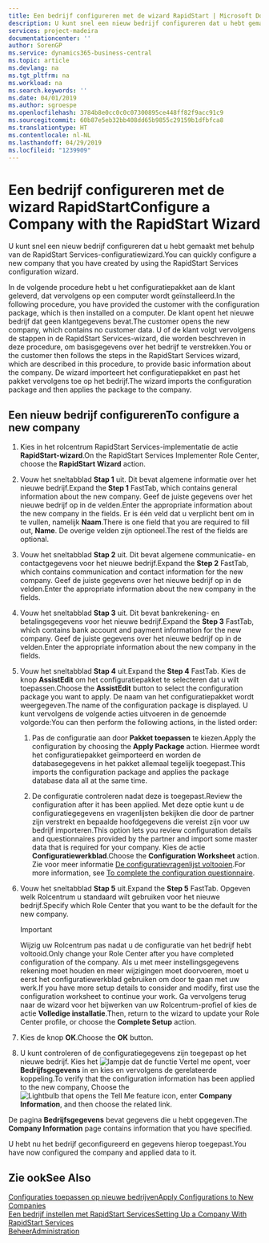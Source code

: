 ```yaml
---
title: Een bedrijf configureren met de wizard RapidStart | Microsoft Docs
description: U kunt snel een nieuw bedrijf configureren dat u hebt gemaakt met behulp van de RapidStart Services-configuratiewizard.
services: project-madeira
documentationcenter: ''
author: SorenGP
ms.service: dynamics365-business-central
ms.topic: article
ms.devlang: na
ms.tgt_pltfrm: na
ms.workload: na
ms.search.keywords: ''
ms.date: 04/01/2019
ms.author: sgroespe
ms.openlocfilehash: 3784b8e0cc0c0c07300895ce448ff82f9acc91c9
ms.sourcegitcommit: 60b87e5eb32bb408dd65b9855c29159b1dfbfca8
ms.translationtype: HT
ms.contentlocale: nl-NL
ms.lasthandoff: 04/29/2019
ms.locfileid: "1239909"
---
```

# <a name="configure-a-company-with-the-rapidstart-wizard"></a><span data-ttu-id="94d1c-103">Een bedrijf configureren met de wizard RapidStart</span><span class="sxs-lookup"><span data-stu-id="94d1c-103">Configure a Company with the RapidStart Wizard</span></span>
<span data-ttu-id="94d1c-104">U kunt snel een nieuw bedrijf configureren dat u hebt gemaakt met behulp van de RapidStart Services-configuratiewizard.</span><span class="sxs-lookup"><span data-stu-id="94d1c-104">You can quickly configure a new company that you have created by using the RapidStart Services configuration wizard.</span></span>

<span data-ttu-id="94d1c-105">In de volgende procedure hebt u het configuratiepakket aan de klant geleverd, dat vervolgens op een computer wordt geïnstalleerd.</span><span class="sxs-lookup"><span data-stu-id="94d1c-105">In the following procedure, you have provided the customer with the configuration package, which is then installed on a computer.</span></span> <span data-ttu-id="94d1c-106">De klant opent het nieuwe bedrijf dat geen klantgegevens bevat.</span><span class="sxs-lookup"><span data-stu-id="94d1c-106">The customer opens the new company, which contains no customer data.</span></span> <span data-ttu-id="94d1c-107">U of de klant volgt vervolgens de stappen in de RapidStart Services-wizard, die worden beschreven in deze procedure, om basisgegevens over het bedrijf te verstrekken.</span><span class="sxs-lookup"><span data-stu-id="94d1c-107">You or the customer then follows the steps in the RapidStart Services wizard, which are described in this procedure, to provide basic information about the company.</span></span> <span data-ttu-id="94d1c-108">De wizard importeert het configuratiepakket en past het pakket vervolgens toe op het bedrijf.</span><span class="sxs-lookup"><span data-stu-id="94d1c-108">The wizard imports the configuration package and then applies the package to the company.</span></span>  

## <a name="to-configure-a-new-company"></a><span data-ttu-id="94d1c-109">Een nieuw bedrijf configureren</span><span class="sxs-lookup"><span data-stu-id="94d1c-109">To configure a new company</span></span>  
1. <span data-ttu-id="94d1c-110">Kies in het rolcentrum RapidStart Services-implementatie de actie **RapidStart-wizard**.</span><span class="sxs-lookup"><span data-stu-id="94d1c-110">On the RapidStart Services Implementer Role Center, choose the **RapidStart Wizard** action.</span></span>  
2. <span data-ttu-id="94d1c-111">Vouw het sneltabblad **Stap 1** uit. Dit bevat algemene informatie over het nieuwe bedrijf.</span><span class="sxs-lookup"><span data-stu-id="94d1c-111">Expand the **Step 1** FastTab, which contains general information about the new company.</span></span> <span data-ttu-id="94d1c-112">Geef de juiste gegevens over het nieuwe bedrijf op in de velden.</span><span class="sxs-lookup"><span data-stu-id="94d1c-112">Enter the appropriate information about the new company in the fields.</span></span> <span data-ttu-id="94d1c-113">Er is één veld dat u verplicht bent om in te vullen, namelijk **Naam**.</span><span class="sxs-lookup"><span data-stu-id="94d1c-113">There is one field that you are required to fill out, **Name**.</span></span> <span data-ttu-id="94d1c-114">De overige velden zijn optioneel.</span><span class="sxs-lookup"><span data-stu-id="94d1c-114">The rest of the fields are optional.</span></span>  
3. <span data-ttu-id="94d1c-115">Vouw het sneltabblad **Stap 2** uit. Dit bevat algemene communicatie- en contactgegevens voor het nieuwe bedrijf.</span><span class="sxs-lookup"><span data-stu-id="94d1c-115">Expand the **Step 2** FastTab, which contains communication and contact information for the new company.</span></span> <span data-ttu-id="94d1c-116">Geef de juiste gegevens over het nieuwe bedrijf op in de velden.</span><span class="sxs-lookup"><span data-stu-id="94d1c-116">Enter the appropriate information about the new company in the fields.</span></span>
4. <span data-ttu-id="94d1c-117">Vouw het sneltabblad **Stap 3** uit. Dit bevat bankrekening- en betalingsgegevens voor het nieuwe bedrijf.</span><span class="sxs-lookup"><span data-stu-id="94d1c-117">Expand the **Step 3** FastTab, which contains bank account and payment information for the new company.</span></span> <span data-ttu-id="94d1c-118">Geef de juiste gegevens over het nieuwe bedrijf op in de velden.</span><span class="sxs-lookup"><span data-stu-id="94d1c-118">Enter the appropriate information about the new company in the fields.</span></span>  
5. <span data-ttu-id="94d1c-119">Vouw het sneltabblad **Stap 4** uit.</span><span class="sxs-lookup"><span data-stu-id="94d1c-119">Expand the **Step 4** FastTab.</span></span> <span data-ttu-id="94d1c-120">Kies de knop **AssistEdit** om het configuratiepakket te selecteren dat u wilt toepassen.</span><span class="sxs-lookup"><span data-stu-id="94d1c-120">Choose the **AssistEdit** button to select the configuration package you want to apply.</span></span> <span data-ttu-id="94d1c-121">De naam van het configuratiepakket wordt weergegeven.</span><span class="sxs-lookup"><span data-stu-id="94d1c-121">The name of the configuration package is displayed.</span></span> <span data-ttu-id="94d1c-122">U kunt vervolgens de volgende acties uitvoeren in de genoemde volgorde:</span><span class="sxs-lookup"><span data-stu-id="94d1c-122">You can then perform the following actions, in the listed order:</span></span>  

    1. <span data-ttu-id="94d1c-123">Pas de configuratie aan door **Pakket toepassen** te kiezen.</span><span class="sxs-lookup"><span data-stu-id="94d1c-123">Apply the configuration by choosing the **Apply Package** action.</span></span> <span data-ttu-id="94d1c-124">Hiermee wordt het configuratiepakket geïmporteerd en worden de databasegegevens in het pakket allemaal tegelijk toegepast.</span><span class="sxs-lookup"><span data-stu-id="94d1c-124">This imports the configuration package and applies the package database data all at the same time.</span></span>  

    2. <span data-ttu-id="94d1c-125">De configuratie controleren nadat deze is toegepast.</span><span class="sxs-lookup"><span data-stu-id="94d1c-125">Review the configuration after it has been applied.</span></span> <span data-ttu-id="94d1c-126">Met deze optie kunt u de configuratiegegevens en vragenlijsten bekijken die door de partner zijn verstrekt en bepaalde hoofdgegevens die vereist zijn voor uw bedrijf importeren.</span><span class="sxs-lookup"><span data-stu-id="94d1c-126">This option lets you review configuration details and questionnaires provided by the partner and import some master data that is required for your company.</span></span> <span data-ttu-id="94d1c-127">Kies de actie **Configuratiewerkblad**.</span><span class="sxs-lookup"><span data-stu-id="94d1c-127">Choose the **Configuration Worksheet** action.</span></span> <span data-ttu-id="94d1c-128">Zie voor meer informatie [De configuratievragenlijst voltooien](admin-gather-customer-setup-values.md#to-complete-the-configuration-questionnaire).</span><span class="sxs-lookup"><span data-stu-id="94d1c-128">For more information, see [To complete the configuration questionnaire](admin-gather-customer-setup-values.md#to-complete-the-configuration-questionnaire).</span></span>  

6. <span data-ttu-id="94d1c-129">Vouw het sneltabblad **Stap 5** uit.</span><span class="sxs-lookup"><span data-stu-id="94d1c-129">Expand the **Step 5** FastTab.</span></span> <span data-ttu-id="94d1c-130">Opgeven welk Rolcentrum u standaard wilt gebruiken voor het nieuwe bedrijf.</span><span class="sxs-lookup"><span data-stu-id="94d1c-130">Specify which Role Center that you want to be the default for the new company.</span></span>  

    > [!IMPORTANT]  
    >  <span data-ttu-id="94d1c-131">Wijzig uw Rolcentrum pas nadat u de configuratie van het bedrijf hebt voltooid.</span><span class="sxs-lookup"><span data-stu-id="94d1c-131">Only change your Role Center after you have completed configuration of the company.</span></span> <span data-ttu-id="94d1c-132">Als u met meer instellingsgegevens rekening moet houden en meer wijzigingen moet doorvoeren, moet u eerst het configuratiewerkblad gebruiken om door te gaan met uw werk.</span><span class="sxs-lookup"><span data-stu-id="94d1c-132">If you have more setup details to consider and modify, first use the configuration worksheet to continue your work.</span></span> <span data-ttu-id="94d1c-133">Ga vervolgens terug naar de wizard voor het bijwerken van uw Rolcentrum-profiel of kies de actie **Volledige installatie**.</span><span class="sxs-lookup"><span data-stu-id="94d1c-133">Then, return to the wizard to update your Role Center profile, or choose the **Complete Setup** action.</span></span>

7. <span data-ttu-id="94d1c-134">Kies de knop **OK**.</span><span class="sxs-lookup"><span data-stu-id="94d1c-134">Choose the **OK** button.</span></span>  
8. <span data-ttu-id="94d1c-135">U kunt controleren of de configuratiegegevens zijn toegepast op het nieuwe bedrijf. Kies het ![lampje dat de functie Vertel me opent](media/ui-search/search_small.png "pictogram Vertel me wat u wilt doen"), voer **Bedrijfsgegevens** in en kies en vervolgens de gerelateerde koppeling.</span><span class="sxs-lookup"><span data-stu-id="94d1c-135">To verify that the configuration information has been applied to the new company, Choose the ![Lightbulb that opens the Tell Me feature](media/ui-search/search_small.png "Tell me what you want to do") icon, enter **Company Information**, and then choose the related link.</span></span>

<span data-ttu-id="94d1c-136">De pagina **Bedrijfsgegevens** bevat gegevens die u hebt opgegeven.</span><span class="sxs-lookup"><span data-stu-id="94d1c-136">The **Company Information** page contains information that you have specified.</span></span>   

<span data-ttu-id="94d1c-137">U hebt nu het bedrijf geconfigureerd en gegevens hierop toegepast.</span><span class="sxs-lookup"><span data-stu-id="94d1c-137">You have now configured the company and applied data to it.</span></span>  

## <a name="see-also"></a><span data-ttu-id="94d1c-138">Zie ook</span><span class="sxs-lookup"><span data-stu-id="94d1c-138">See Also</span></span>  
[<span data-ttu-id="94d1c-139">Configuraties toepassen op nieuwe bedrijven</span><span class="sxs-lookup"><span data-stu-id="94d1c-139">Apply Configurations to New Companies</span></span>](admin-apply-configuration-to-new-companies.md)  
[<span data-ttu-id="94d1c-140">Een bedrijf instellen met RapidStart Services</span><span class="sxs-lookup"><span data-stu-id="94d1c-140">Setting Up a Company With RapidStart Services</span></span>](admin-set-up-a-company-with-rapidstart.md)  
[<span data-ttu-id="94d1c-141">Beheer</span><span class="sxs-lookup"><span data-stu-id="94d1c-141">Administration</span></span>](admin-setup-and-administration.md)
